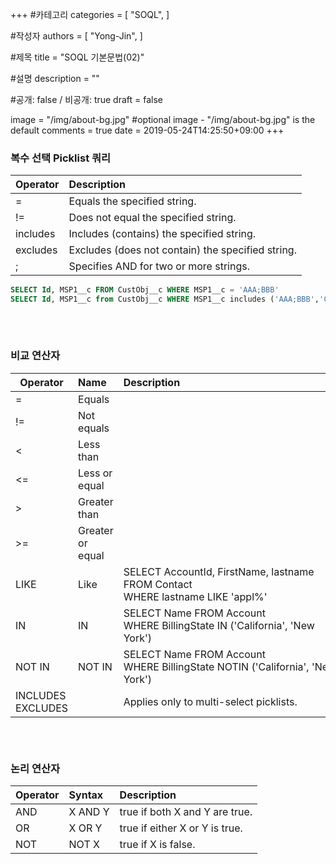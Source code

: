 +++
#카테고리
categories = [
    "SOQL",
]

#작성자
authors = [
    "Yong-Jin",
]

#제목
title = "SOQL 기본문법(02)"

#설명
description = ""

#공개: false / 비공개: true
draft = false


image = "/img/about-bg.jpg" #optional image - "/img/about-bg.jpg" is the default
comments = true
date = 2019-05-24T14:25:50+09:00
+++

<!-- 게시글 내용 -->
### 복수 선택 Picklist 쿼리
|Operator | Description|
|---|:---|
|=|Equals the specified string.|
|!=|Does not equal the specified string.|
|includes|Includes (contains) the specified string.|
|excludes|Excludes (does not contain) the specified string.|
|;|Specifies AND for two or more strings.|

```sql
SELECT Id, MSP1__c FROM CustObj__c WHERE MSP1__c = 'AAA;BBB'
SELECT Id, MSP1__c from CustObj__c WHERE MSP1__c includes ('AAA;BBB','CCC')
```
###### &nbsp;
### 비교 연산자
Operator | Name | Description
---|:---|:---
= | Equals | 
!= | Not equals | 
< | Less than | 
<= | Less or equal | 
> | Greater than | 
>= | Greater or equal | 
LIKE | Like | SELECT AccountId, FirstName, lastname <br/>FROM Contact <br/> WHERE lastname LIKE 'appl%'
IN | IN | SELECT Name FROM Account <br/> WHERE BillingState IN ('California', 'New York')
NOT IN | NOT IN | SELECT Name FROM Account<br/>WHERE BillingState NOTIN ('California', 'New York')					
INCLUDES <br/> EXCLUDES| | Applies only to multi-select picklists.			


###### &nbsp;
### 논리 연산자
Operator | Syntax | Description
---|:---|:---
AND| X AND Y| true if both X and Y are true.
OR| X OR Y| true if either X or Y is true.
NOT| NOT X| true if X is false.


